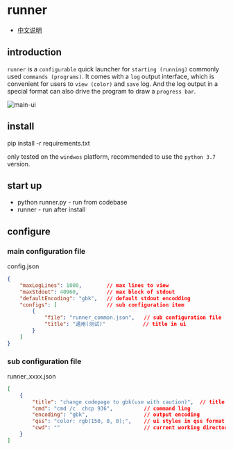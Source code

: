# runner

* [中文说明](README_CN.md)

## introduction

`runner` is a `configurable` quick launcher for `starting (running)` commonly used `commands (programs)`.
It comes with a `log` output interface, which is convenient for users to `view (color)` and `save` log. And the log output in a special format can also drive the program to draw a `progress bar`.

![main-ui](https://i.ibb.co/CtZ55GP/main.png)

## install

pip install -r requirements.txt

only tested on the `windwos` platform, recommended to use the `python 3.7` version.

## start up

- python runner.py - run from codebase
- runner - run after install

## configure

### main configuration file

config.json
```json
{
    "maxLogLines": 1000,        // max lines to view
    "maxStdout": 40960,         // max block of stdout 
    "defaultEncoding": "gbk",   // default stdout encodding
    "configs": [                // sub configuration item
        {
            "file": "runner_common.json",   // sub configuration file
            "title": "通用(测试)"            // title in ui
        }
    ]
}
```

### sub configuration file

runner_xxxx.json
```json
[
    {
        "title": "change codepage to gbk(use with caution)",  // title in ui
        "cmd": "cmd /c  chcp 936",          // command ling
        "encoding": "gbk",                  // output encoding
        "qss": "color: rgb(150, 0, 0);",    // ui styles in qss format
        "cwd": ""                           // current working directory
    }
]
```
